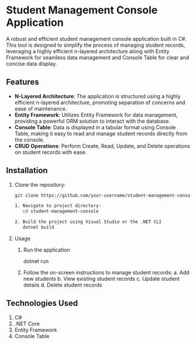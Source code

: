 # Student Management Console Application

A robust and efficient student management console application built in C#. This tool is designed to simplify the process of managing student records, leveraging a highly efficient n-layered architecture along with Entity Framework for seamless data management and Console Table for clear and concise data display.

## Features

- **N-Layered Architecture**: The application is structured using a highly efficient n-layered architecture, promoting separation of concerns and ease of maintenance.
- **Entity Framework**: Utilizes Entity Framework for data management, providing a powerful ORM solution to interact with the database.
- **Console Table**: Data is displayed in a tabular format using Console Table, making it easy to read and manage student records directly from the console.
- **CRUD Operations**: Perform Create, Read, Update, and Delete operations on student records with ease.

## Installation

1. Clone the repository:
   ```bash
   git clone https://github.com/your-username/student-management-console.git

   1. Navigate to project directory-
      cd student-management-console

   2. Build the project using Visual Studio or the .NET CLI
      dotnet build


2. Usage

   1. Run the application

       dotnet run

   2. Follow the on-screen instructions to manage student records:
      a. Add new students
      b. View existing student records
      c. Update student details
      d. Delete student records



## Technologies Used ##

  1. C#
  2. .NET Core
  3. Entity Framework
  4. Console Table

   
